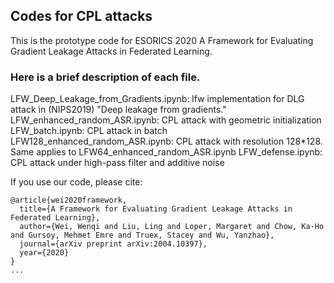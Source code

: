 ## Codes for CPL attacks

This is the prototype code for ESORICS 2020 A Framework for Evaluating Gradient Leakage Attacks in Federated Learning.


### Here is a brief description of each file.
LFW_Deep_Leakage_from_Gradients.ipynb: lfw implementation for DLG attack in (NIPS2019) "Deep leakage from gradients."
LFW_enhanced_random_ASR.ipynb: CPL attack with geometric initialization
LFW_batch.ipynb: CPL attack in batch
LFW128_enhanced_random_ASR.ipynb: CPL attack with resolution 128*128. Same applies to LFW64_enhanced_random_ASR.ipynb
LFW_defense.ipynb: CPL attack under high-pass filter and additive noise



If you use our code, please cite:

```
@article{wei2020framework,
  title={A Framework for Evaluating Gradient Leakage Attacks in Federated Learning},
  author={Wei, Wenqi and Liu, Ling and Loper, Margaret and Chow, Ka-Ho and Gursoy, Mehmet Emre and Truex, Stacey and Wu, Yanzhao},
  journal={arXiv preprint arXiv:2004.10397},
  year={2020}
}
...


